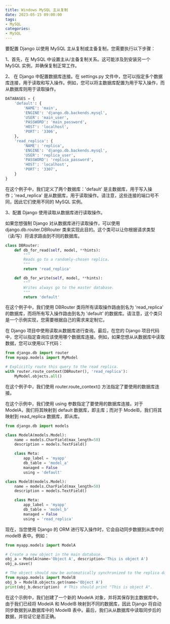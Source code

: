 ```yaml
---
title: Windows MySQL 主从复制
date: 2023-05-15 09:00:00
tags:
- MySQL
categories:
- MySQL
---
```




要配置 Django 以使用 MySQL 主从复制或主备复制，您需要执行以下步骤：

1、首先，在 MySQL 中设置主从/主备复制关系。这可能涉及到安装另一个 MySQL 实例，并确保复制正常工作。

2、 在 Django 中配置数据库连接。在 settings.py 文件中，您可以指定多个数据库连接，用于读取和写入操作。例如，您可以将主数据库配置为用于写入操作，而从数据库则用于读取操作。

```Python
DATABASES = {
    'default': {
        'NAME': 'main',
        'ENGINE': 'django.db.backends.mysql',
        'USER': 'main_user',
        'PASSWORD': 'main_password',
        'HOST': 'localhost',
        'PORT': '3306',
    },
    'read_replica': {
        'NAME': 'replica',
        'ENGINE': 'django.db.backends.mysql',
        'USER': 'replica_user',
        'PASSWORD': 'replica_password',
        'HOST': 'localhost',
        'PORT': '3307',
    }
}
```

在这个例子中，我们定义了两个数据库：'default' 是主数据库，用于写入操作；'read_replica' 是从数据库，用于读取操作。请注意，这些连接的端口号不同，因此它们使用不同的 MySQL 实例。

3、配置 Django 使用读取从数据库进行读取操作。

如果您想强制 Django 对从数据库进行读取操作，可以使用 django.db.router.DBRouter 类来实现此目的。这个类可以让你根据请求类型（读/写）将请求路由到不同的数据库。

```Python
class DBRouter:
    def db_for_read(self, model, **hints):
        """
        Reads go to a randomly-chosen replica.
        """
        return 'read_replica'

    def db_for_write(self, model, **hints):
        """
        Writes always go to the master database.
        """
        return 'default'
```

在这个例子中，我们使用 DBRouter 类将所有读取操作路由到名为 'read_replica' 的数据库，而将所有写入操作路由到名为 'default' 的数据库。请注意，这个类只是一个示例实现，您需要根据自己的需求来定制它。

在 Django 项目中使用读取从数据库进行查询。最后，在您的 Django 项目代码中，您可以指定查询应该使用哪个数据库连接。例如，如果您想从从数据库中读取数据，您可以使用以下代码：

```Python
from django.db import router
from myapp.models import MyModel

# Explicitly route this query to the read replica.
with router.route_context(DBRouter(), 'read_replica'):
    MyModel.objects.all()
```
在这个例子中，我们使用 router.route_context() 方法指定了要使用的数据库连接。


在这个示例中，我们使用 using 参数指定了要使用的数据库连接。对于 ModelA，我们将其映射到 default 数据库，即主库；而对于 ModelB，我们将其映射到 read_replica 数据库，即从库。

```Python
from django.db import models

class ModelA(models.Model):
    name = models.CharField(max_length=50)
    description = models.TextField()

    class Meta:
        app_label = 'myapp'
        db_table = 'model_a'
        managed = False
        using = 'default'

class ModelB(models.Model):
    name = models.CharField(max_length=50)
    description = models.TextField()

    class Meta:
        app_label = 'myapp'
        db_table = 'model_b'
        managed = False
        using = 'read_replica'
```

现在，当您使用 Django 的 ORM 进行写入操作时，它会自动同步数据到从库中的 modelB 表中。例如：

```Python
from myapp.models import ModelA

# Create a new object in the main database.
obj_a = ModelA(name='Object A', description='This is object A')
obj_a.save()

# The object should now be automatically synchronized to the replica database.
from myapp.models import ModelB
obj_b = ModelB.objects.get(name='Object A')
print(obj_b.description)  # This should print "This is object A".
```
在这个示例中，我们创建了一个新的 ModelA 对象，并将其保存到主数据库中。由于我们已经将 ModelA 和 ModelB 映射到不同的数据库，因此 Django 将自动同步数据到从数据库中的 ModelB 表中。最后，我们从从数据库中读取同步后的数据，并验证它是否正确。